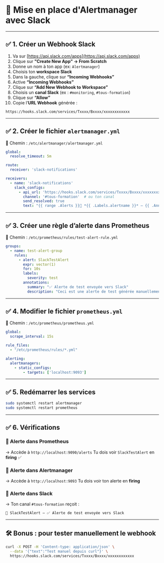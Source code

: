 # 🚀 Mise en place d'Alertmanager avec Slack

---

## ✅ 1. **Créer un Webhook Slack**

1. Va sur [https://api.slack.com/apps](https://api.slack.com/apps)
2. Clique sur **"Create New App" → From Scratch**
3. Donne un nom à ton app (ex: `Alertmanager`)
4. Choisis ton **workspace Slack**
5. Dans la gauche, clique sur **“Incoming Webhooks”**
6. Active **“Incoming Webhooks”**
7. Clique sur **“Add New Webhook to Workspace”**
8. Choisis un **canal Slack** (ex : `#monitoring`, `#tous-formation`)
9. Clique sur **“Allow”**
10. Copie l’**URL Webhook** générée :

```
https://hooks.slack.com/services/Txxxx/Bxxxx/xxxxxxxxxxxx
```

---

## ✅ 2. Créer le fichier `alertmanager.yml`

📄 Chemin : `/etc/alertmanager/alertmanager.yml`

```yaml
global:
  resolve_timeout: 5m

route:
  receiver: 'slack-notifications'

receivers:
  - name: 'slack-notifications'
    slack_configs:
      - api_url: 'https://hooks.slack.com/services/Txxxx/Bxxxx/xxxxxxxxxxxx'
        channel: '#tous-formation'  # ou ton canal
        send_resolved: true
        text: "{{ range .Alerts }}🔔 *{{ .Labels.alertname }}* — {{ .Annotations.summary }}\n{{ end }}"
```

---

## ✅ 3. Créer une règle d’alerte dans Prometheus

📄 Chemin : `/etc/prometheus/rules/test-alert-rule.yml`

```yaml
groups:
  - name: test-alert-group
    rules:
      - alert: SlackTestAlert
        expr: vector(1)
        for: 10s
        labels:
          severity: test
        annotations:
          summary: "✅ Alerte de test envoyée vers Slack"
          description: "Ceci est une alerte de test générée manuellement pour valider l’intégration Alertmanager + Slack"
```

---

## ✅ 4. Modifier le fichier `prometheus.yml`

📄 Chemin : `/etc/prometheus/prometheus.yml`

```yaml
global:
  scrape_interval: 15s

rule_files:
  - "/etc/prometheus/rules/*.yml"

alerting:
  alertmanagers:
    - static_configs:
        - targets: ['localhost:9093']
```

---

## ✅ 5. Redémarrer les services

```bash
sudo systemctl restart alertmanager
sudo systemctl restart prometheus
```

---

## ✅ 6. Vérifications

### 🔎 Alerte dans Prometheus

→ Accède à `http://localhost:9090/alerts`
Tu dois voir `SlackTestAlert` en **firing** ✅

### 🔎 Alerte dans Alertmanager

→ Accède à `http://localhost:9093`
Tu dois voir ton alerte en **firing**

### 🔔 Alerte dans Slack

→ Ton canal `#tous-formation` reçoit :

```
🔔 SlackTestAlert — ✅ Alerte de test envoyée vers Slack
```

---

## 🛠️ Bonus : pour tester manuellement le webhook

```bash
curl -X POST -H 'Content-type: application/json' \
  --data '{"text":"Test manuel depuis curl"}' \
  https://hooks.slack.com/services/Txxxx/Bxxxx/xxxxxxxxxxxx
```


